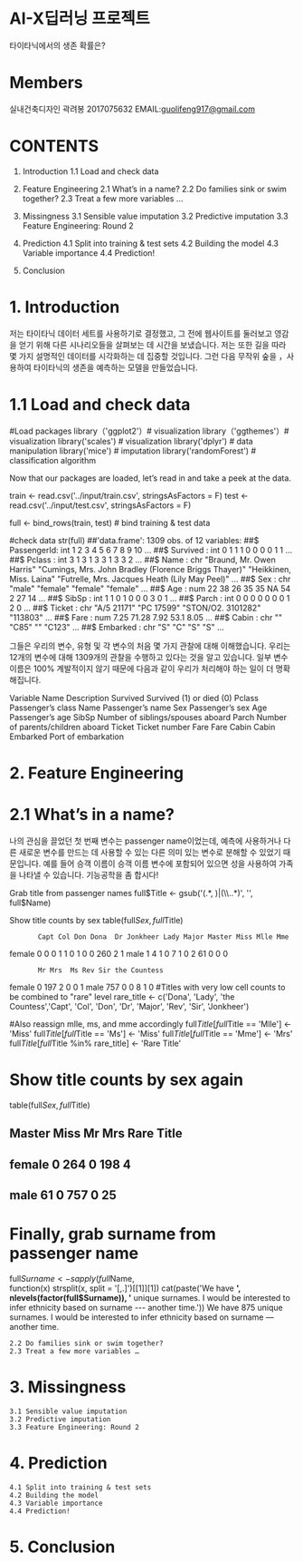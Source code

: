 # AI-X딥러닝 프로젝트 
타이타닉에서의 생존 확률은?
# Members
실내건축디자인 곽려봉 2017075632 EMAIL:guolifeng917@gmail.com


# CONTENTS
1. Introduction
 1.1 Load and check data

2. Feature Engineering
 2.1 What’s in a name?
 2.2 Do families sink or swim together?
 2.3 Treat a few more variables …

3. Missingness
 3.1 Sensible value imputation
 3.2 Predictive imputation
 3.3 Feature Engineering: Round 2

4. Prediction
    4.1 Split into training & test sets
    4.2 Building the model
    4.3 Variable importance
    4.4 Prediction!

5. Conclusion


# 1. Introduction
저는 타이타닉 데이터 세트를 사용하기로 결정했고, 그 전에 웹사이트를 둘러보고 영감을 얻기 위해 다른 시나리오들을 살펴보는 데 시간을 보냈습니다. 저는 또한 길을 따라 몇 가지 설명적인 데이터를 시각화하는 데 집중할 것입니다. 그런 다음 무작위 숲을 ，사용하여 타이타닉의 생존을 예측하는 모델을 만들었습니다.

# 1.1 Load and check data

#Load packages
library（'ggplot2'）# visualization
library（'ggthemes'）# visualization
library('scales') # visualization
library('dplyr') # data manipulation
library('mice') # imputation
library('randomForest') # classification algorithm

Now that our packages are loaded, let’s read in and take a peek at the data.

train <- read.csv('../input/train.csv', stringsAsFactors = F)
test  <- read.csv('../input/test.csv', stringsAsFactors = F)
	
full  <- bind_rows(train, test) # bind training & test data
	
#check data
str(full)
##'data.frame':    1309 obs. of  12 variables:
##$ PassengerId: int  1 2 3 4 5 6 7 8 9 10 ...
##$ Survived   : int  0 1 1 1 0 0 0 0 1 1 ...
##$ Pclass     : int  3 1 3 1 3 3 1 3 3 2 ...
##$ Name       : chr  "Braund, Mr. Owen Harris" "Cumings, Mrs. John Bradley (Florence Briggs Thayer)" "Heikkinen, Miss. Laina" "Futrelle, Mrs. Jacques Heath (Lily May Peel)" ...
##$ Sex        : chr  "male" "female" "female" "female" ...
##$ Age        : num  22 38 26 35 35 NA 54 2 27 14 ...
##$ SibSp      : int  1 1 0 1 0 0 0 3 0 1 ...
##$ Parch      : int  0 0 0 0 0 0 0 1 2 0 ...
##$ Ticket     : chr  "A/5 21171" "PC 17599" "STON/O2. 3101282" "113803" ...
##$ Fare       : num  7.25 71.28 7.92 53.1 8.05 ...
##$ Cabin      : chr  "" "C85" "" "C123" ...
##$ Embarked   : chr  "S" "C" "S" "S" ...

그들은 우리의 변수, 유형 및 각 변수의 처음 몇 가지 관찰에 대해 이해했습니다. 우리는 12개의 변수에 대해 1309개의 관찰을 수행하고 있다는 것을 알고 있습니다. 일부 변수 이름은 100% 계발적이지 않기 때문에 다음과 같이 우리가 처리해야 하는 일이 더 명확해집니다.

Variable Name	Description
Survived	Survived (1) or died (0)
Pclass	Passenger’s class
Name	Passenger’s name
Sex	Passenger’s sex
Age	Passenger’s age
SibSp	Number of siblings/spouses aboard
Parch	Number of parents/children aboard
Ticket	Ticket number
Fare	Fare
Cabin	Cabin
Embarked	Port of embarkation

# 2. Feature Engineering
    
 # 2.1 What’s in a name?
나의 관심을 끌었던 첫 번째 변수는 passenger name이었는데, 예측에 사용하거나 다른 새로운 변수를 만드는 데 사용할 수 있는 다른 의미 있는 변수로 분해할 수 있었기 때문입니다. 예를 들어 승객 이름이 승객 이름 변수에 포함되어 있으면 성을 사용하여 가족을 나타낼 수 있습니다. 기능공학을 좀 합시다!

 Grab title from passenger names
full$Title <- gsub('(.*, )|(\\..*)', '', full$Name)

 Show title counts by sex
table(full$Sex, full$Title)
     
           Capt Col Don Dona  Dr Jonkheer Lady Major Master Miss Mlle Mme
   female    0   0   0    1   1        0    1     0      0  260    2   1
   male      1   4   1    0   7        1    0     2     61    0    0   0
         
           Mr Mrs  Ms Rev Sir the Countess
   female   0 197   2   0   0            1
   male   757   0   0   8   1            0
#Titles with very low cell counts to be combined to "rare" level
rare_title <- c('Dona', 'Lady', 'the Countess','Capt', 'Col', 'Don', 
                'Dr', 'Major', 'Rev', 'Sir', 'Jonkheer')

#Also reassign mlle, ms, and mme accordingly
full$Title[full$Title == 'Mlle']        <- 'Miss' 
full$Title[full$Title == 'Ms']          <- 'Miss'
full$Title[full$Title == 'Mme']         <- 'Mrs' 
full$Title[full$Title %in% rare_title]  <- 'Rare Title'

# Show title counts by sex again
table(full$Sex, full$Title)
##         
##          Master Miss  Mr Mrs Rare Title
##   female      0  264   0 198          4
##   male       61    0 757   0         25
# Finally, grab surname from passenger name
full$Surname <- sapply(full$Name,  
                      function(x) strsplit(x, split = '[,.]')[[1]][1])
cat(paste('We have <b>', nlevels(factor(full$Surname)), '</b> unique surnames. I would be interested to infer ethnicity based on surname --- another time.'))
We have 875 unique surnames. I would be interested to infer ethnicity based on surname — another time.

    2.2 Do families sink or swim together?
    2.3 Treat a few more variables …
# 3. Missingness
    3.1 Sensible value imputation
    3.2 Predictive imputation
    3.3 Feature Engineering: Round 2
# 4. Prediction
    4.1 Split into training & test sets
    4.2 Building the model
    4.3 Variable importance
    4.4 Prediction!
# 5. Conclusion
